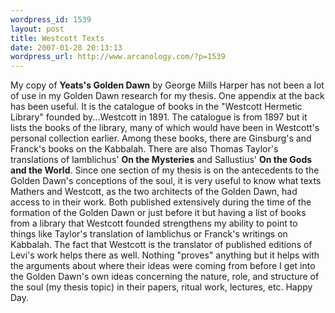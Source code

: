 ```yaml
--- 
wordpress_id: 1539
layout: post
title: Westcott Texts
date: 2007-01-28 20:13:13
wordpress_url: http://www.arcanology.com/?p=1539
---
```

My copy of <strong>Yeats's Golden Dawn</strong> by George Mills Harper has not been a lot of use in my Golden Dawn research for my thesis. One appendix at the back has been useful. It is the catalogue of books in the "Westcott Hermetic Library" founded by...Westcott in 1891. The catalogue is from 1897 but it lists the books of the library, many of which would have been in Westcott's personal collection earlier. Among these books, there are Ginsburg's and Franck's books on the Kabbalah. There are also Thomas Taylor's translations of Iamblichus' <strong>On the Mysteries</strong> and Sallustius' <strong>On the Gods and the World</strong>. Since one section of my thesis is on the antecedents to the Golden Dawn's conceptions of the soul, it is very useful to know what texts Mathers and Westcott, as the two architects of the Golden Dawn, had access to in their work. Both published extensively during the time of the formation of the Golden Dawn or just before it but having a list of books from a library that Westcott founded strengthens my ability to point to things like Taylor's translation of Iamblichus or Franck's writings on Kabbalah. The fact that Westcott is the translator of published editions of Levi's work helps there as well. Nothing "proves" anything but it helps with the arguments about where their ideas were coming from before I get into the Golden Dawn's own ideas concerning the nature, role, and structure of the soul (my thesis topic) in their papers, ritual work, lectures, etc. Happy Day.